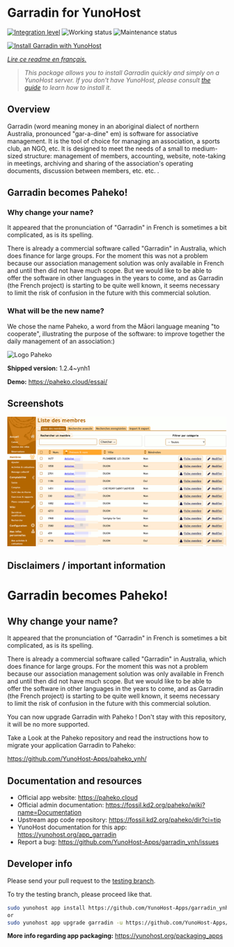 <!--
N.B.: This README was automatically generated by https://github.com/YunoHost/apps/tree/master/tools/README-generator
It shall NOT be edited by hand.
-->

# Garradin for YunoHost

[![Integration level](https://dash.yunohost.org/integration/garradin.svg)](https://dash.yunohost.org/appci/app/garradin) ![Working status](https://ci-apps.yunohost.org/ci/badges/garradin.status.svg) ![Maintenance status](https://ci-apps.yunohost.org/ci/badges/garradin.maintain.svg)

[![Install Garradin with YunoHost](https://install-app.yunohost.org/install-with-yunohost.svg)](https://install-app.yunohost.org/?app=garradin)

*[Lire ce readme en français.](./README_fr.md)*

> *This package allows you to install Garradin quickly and simply on a YunoHost server.
If you don't have YunoHost, please consult [the guide](https://yunohost.org/#/install) to learn how to install it.*

## Overview

Garradin (word meaning money in an aboriginal dialect of northern Australia, pronounced "gar-a-dine" em) is software for associative management. It is the tool of choice for managing an association, a sports club, an NGO, etc. It is designed to meet the needs of a small to medium-sized structure: management of members, accounting, website, note-taking in meetings, archiving and sharing of the association's operating documents, discussion between members, etc. etc. . 

## Garradin becomes Paheko! 
### Why change your name?

It appeared that the pronunciation of "Garradin" in French is sometimes a bit complicated, as is its spelling. 

There is already a commercial software called "Garradin" in Australia, which does finance for large groups. For the moment this was not a problem because our association management solution was only available in French and until then did not have much scope. But we would like to be able to offer the software in other languages in the years to come, and as Garradin (the French project) is starting to be quite well known, it seems necessary to limit the risk of confusion in the future with this commercial solution. 

### What will be the new name? 

We chose the name Paheko, a word from the Māori language meaning "to cooperate", illustrating the purpose of the software: to improve together the daily management of an association:)

![Logo Paheko](https://master.garradin.eu/garradin-devient-paheko/logo_v3_small-fs8.png)


**Shipped version:** 1.2.4~ynh1

**Demo:** https://paheko.cloud/essai/

## Screenshots

![Screenshot of Garradin](./doc/screenshots/screenshot.png)

## Disclaimers / important information

# Garradin becomes Paheko!
## Why change your name?

It appeared that the pronunciation of "Garradin" in French is sometimes a bit complicated, as is its spelling.

There is already a commercial software called "Garradin" in Australia, which does finance for large groups. For the moment this was not a problem because our association management solution was only available in French and until then did not have much scope. But we would like to be able to offer the software in other languages in the years to come, and as Garradin (the French project) is starting to be quite well known, it seems necessary to limit the risk of confusion in the future with this commercial solution.

You can now upgrade Garradin with Paheko ! 
Don't stay with this repository, it will be no more supported.

Take a Look at the Paheko repository and read the instructions how to migrate your application Garradin to Paheko: 

https://github.com/YunoHost-Apps/paheko_ynh/

## Documentation and resources

* Official app website: <https://paheko.cloud>
* Official admin documentation: <https://fossil.kd2.org/paheko/wiki?name=Documentation>
* Upstream app code repository: <https://fossil.kd2.org/paheko/dir?ci=tip>
* YunoHost documentation for this app: <https://yunohost.org/app_garradin>
* Report a bug: <https://github.com/YunoHost-Apps/garradin_ynh/issues>

## Developer info

Please send your pull request to the [testing branch](https://github.com/YunoHost-Apps/garradin_ynh/tree/testing).

To try the testing branch, please proceed like that.

``` bash
sudo yunohost app install https://github.com/YunoHost-Apps/garradin_ynh/tree/testing --debug
or
sudo yunohost app upgrade garradin -u https://github.com/YunoHost-Apps/garradin_ynh/tree/testing --debug
```

**More info regarding app packaging:** <https://yunohost.org/packaging_apps>
